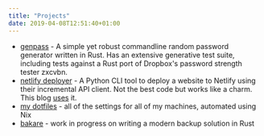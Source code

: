 ```yaml
---
title: "Projects"
date: 2019-04-08T12:51:40+01:00
---
```


- [genpass](https://git.sr.ht/~cyplo/genpass) - A simple yet robust commandline random password generator written in Rust. Has an extensive generative test suite, including tests against a Rust port of Dropbox's password strength tester zxcvbn.
- [netlify deployer](https://pypi.org/project/netlify-deployer/) - A Python CLI tool to deploy a website to Netlify using their incremental API client. Not the best code but works like a charm. This blog [uses](https://git.sr.ht/~cyplo/blog/tree/master/item/.build.yml#L21) it.
- [my dotfiles](https://sr.ht/~cyplo/dotfiles/) - all of the settings for all of my machines, automated using Nix
- [bakare](https://sr.ht/~cyplo/bakare/) - work in progress on writing a modern backup solution in Rust
